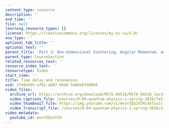 ```yaml
---
content_type: resource
description: ''
end_time: ''
file: null
learning_resource_types: []
license: https://creativecommons.org/licenses/by-nc-sa/4.0/
ocw_type: ''
optional_tab_title: ''
optional_text: ''
parent_title: 'Part 3: One-dimensional Scattering, Angular Momentum, and Central Potentials'
parent_type: CourseSection
related_resources_text: ''
resource_index_text: ''
resourcetype: Video
start_time: ''
title: Time delay and resonances
uid: 2fe0e5b5-afb1-a687-6b4d-5a6be6fdd9e0
video_files:
  archive_url: https://archive.org/download/MIT8.04S16/MIT8_04S16_lec19_s1_300k.mp4
  video_captions_file: /courses/8-04-quantum-physics-i-spring-2016/7e2158f1010057fea6d5673466b55d4c_mnvYIEbJXlM.vtt
  video_thumbnail_file: https://img.youtube.com/vi/mnvYIEbJXlM/default.jpg
  video_transcript_file: /courses/8-04-quantum-physics-i-spring-2016/1f97427e3087a58fd2630c7d91cd9d07_mnvYIEbJXlM.pdf
video_metadata:
  youtube_id: mnvYIEbJXlM
---
```

